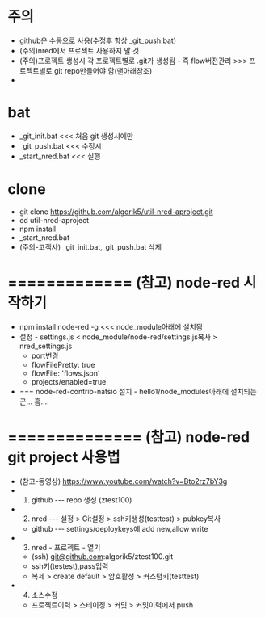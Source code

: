 # 주의
- github은 수동으로 사용(수정후 항상 _git_push.bat)
- (주의)nred에서 프로젝트 사용하지 말 것
- (주의)프로젝트 생성시 각 프로젝트별로 .git가 생성됨 - 즉 flow버젼관리 >>> 프로젝트별로 git repo만들어야 함(맨아래참조)
- 


# bat
- _git_init.bat <<< 처음 git 생성시에만
- _git_push.bat <<< 수정시
- _start_nred.bat <<< 실행



# clone
- git clone https://github.com/algorik5/util-nred-aproject.git
- cd util-nred-aproject
- npm install
- _start_nred.bat
- (주의-고객사) _git_init.bat,_git_push.bat 삭제



# ============= (참고) node-red 시작하기
- npm install node-red -g <<< node_module아래에 설치됨
- 설정 - settings.js < node_module/node-red/settings.js복사 > nred_settings.js 
  - port변경
  - flowFilePretty: true
  - flowFile: 'flows.json'
  - projects/enabled=true
- === node-red-contrib-natsio 설치 - hello1/node_modules아래에 설치되는군... 흠....

# ============== (참고) node-red git project 사용법
- (참고-동영상) https://www.youtube.com/watch?v=Bto2rz7bY3g
- 1. github --- repo 생성 (ztest100)
- 2. nred --- 설정 > Git설정 > ssh키생성(testtest) > pubkey복사
  - github --- settings/deploykeys에 add new,allow write
- 3. nred - 프로젝트 - 열기
  - (ssh) git@github.com:algorik5/ztest100.git
  - ssh키(testest),pass입력
  - 복제 > create default > 암호활성 > 커스텀키(testtest)
- 4. 소스수정
  - 프로젝트이력 > 스테이징 > 커밋 > 커밋이력에서 push

